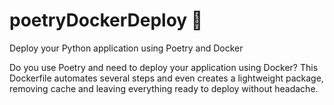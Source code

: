 # poetryDockerDeploy :star_struck:
Deploy your Python application using Poetry and Docker

Do you use Poetry and need to deploy your application using Docker? This Dockerfile automates several steps and even creates a lightweight package, removing cache and leaving everything ready to deploy without headache. 
